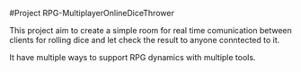 #Project RPG-MultiplayerOnlineDiceThrower

This project aim to create a simple room for real time comunication between clients for rolling dice and let check the result to anyone conntected to it.

It have multiple ways to support RPG dynamics with multiple tools.



